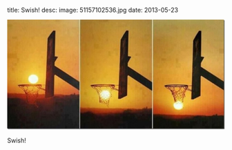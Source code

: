 title: Swish! 
desc: 
image: 51157102536.jpg
date: 2013-05-23


<img src="/static/media/51157102536.jpg"/>
<div class="caption"><p>Swish!</p> </div>

